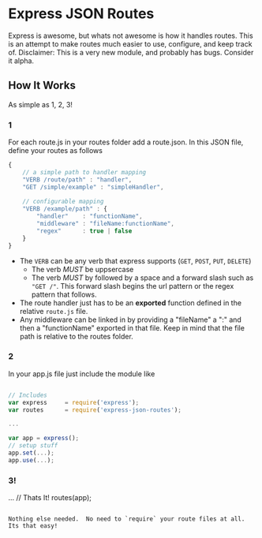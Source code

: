 Express JSON Routes
===================

Express is awesome, but whats not awesome is how it handles routes.  This is an attempt to make routes much easier to use, configure, and keep track of.
Disclaimer: This is a very new module, and probably has bugs.  Consider it alpha.

How It Works
-------------
As simple as 1, 2, 3!

### 1
For each route.js in your routes folder add a route.json.  In this JSON file, define your routes as follows

```javascript
{
    // a simple path to handler mapping
    "VERB /route/path" : "handler",
    "GET /simple/example" : "simpleHandler",
    
    // configurable mapping
    "VERB /example/path" : {
        "handler"    : "functionName",
        "middleware" : "fileName:functionName",
        "regex"      : true | false
    }
}
```
-   The `VERB` can be any verb that express supports (`GET`, `POST`, `PUT`, `DELETE`)
    -   The verb _MUST_ be uppsercase
    -   The verb _MUST_ by followed by a space and a forward slash such as `"GET /"`.  This forward slash begins the url pattern or the regex pattern that follows.
-   The route handler just has to be an __exported__ function defined in the relative `route.js` file.
-   Any middleware can be linked in by providing a "fileName" a ":" and then a "functionName" exported in that file.  Keep in mind that the file path is relative to the routes folder.

### 2
In your app.js file just include the module like
```javascript

// Includes
var express     = require('express');
var routes      = require('express-json-routes');

...

var app = express();
// setup stuff
app.set(...);
app.use(...);
```

### 3!
...
// Thats It!
routes(app);
```

Nothing else needed.  No need to `require` your route files at all.  Its that easy!